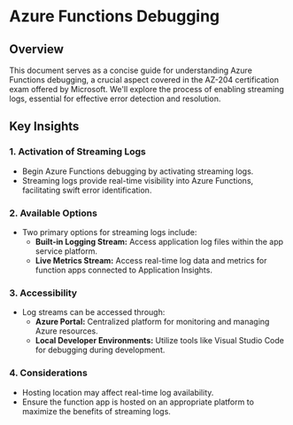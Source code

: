 # Azure Functions Debugging

## Overview

This document serves as a concise guide for understanding Azure Functions debugging, a crucial aspect covered in the AZ-204 certification exam offered by Microsoft. We'll explore the process of enabling streaming logs, essential for effective error detection and resolution.

## Key Insights

### 1. Activation of Streaming Logs

- Begin Azure Functions debugging by activating streaming logs.
- Streaming logs provide real-time visibility into Azure Functions, facilitating swift error identification.

### 2. Available Options

- Two primary options for streaming logs include:
  - **Built-in Logging Stream:** Access application log files within the app service platform.
  - **Live Metrics Stream:** Access real-time log data and metrics for function apps connected to Application Insights.

### 3. Accessibility

- Log streams can be accessed through:
  - **Azure Portal:** Centralized platform for monitoring and managing Azure resources.
  - **Local Developer Environments:** Utilize tools like Visual Studio Code for debugging during development.

### 4. Considerations

- Hosting location may affect real-time log availability.
- Ensure the function app is hosted on an appropriate platform to maximize the benefits of streaming logs.
